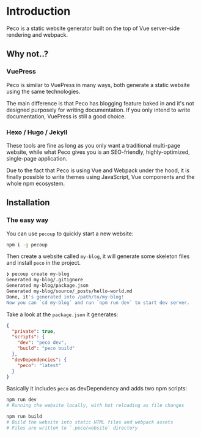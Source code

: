 # Introduction

Peco is a static website generator built on the top of Vue server-side rendering and webpack.

## Why not..?

### VuePress

Peco is similar to VuePress in many ways, both generate a static website using the same technologies.

The main difference is that Peco has blogging feature baked in and it's not designed purposely for writing documentation. If you only intend to write documentation, VuePress is still a good choice.

### Hexo / Hugo / Jekyll

These tools are fine as long as you only want a traditional multi-page website, while what Peco gives you is an SEO-friendly, highly-optimized, single-page application.

Due to the fact that Peco is using Vue and Webpack under the hood, it is finally possible to write themes using JavaScript, Vue components and the whole npm ecosystem.

## Installation

### The easy way

You can use `pecoup` to quickly start a new website:

```bash
npm i -g pecoup
```

Then create a website called `my-blog`, it will generate some skeleton files and install `peco` in the project.

```bash
❯ pecoup create my-blog
Generated my-blog/.gitignore
Generated my-blog/package.json
Generated my-blog/source/_posts/hello-world.md
Done, it's generated into /path/to/my-blog!
Now you can `cd my-blog` and run `npm run dev` to start dev server.
```

Take a look at the `package.json` it generates:

```json
{
  "private": true,
  "scripts": {
    "dev": "peco dev",
    "build": "peco build"
  },
  "devDependencies": {
    "peco": "latest"
  }
}
``` 

Basically it includes `peco` as devDependency and adds two npm scripts:

```bash
npm run dev
# Running the website locally, with hot reloading as file changes

npm run build
# Build the website into static HTML files and webpack assets
# Files are written to `.peco/website` directory
```

